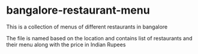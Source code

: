 bangalore-restaurant-menu
=========================

This is a collection of menus of different restaurants in bangalore

The file is named based on the location and contains list of restaurants and their menu along with the price in Indian Rupees
